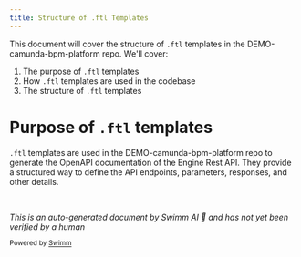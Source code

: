 ```yaml
---
title: Structure of .ftl Templates
---
```

This document will cover the structure of `.ftl` templates in the DEMO-camunda-bpm-platform repo. We'll cover:

1. The purpose of `.ftl` templates
2. How `.ftl` templates are used in the codebase
3. The structure of `.ftl` templates

# Purpose of `.ftl` templates

`.ftl` templates are used in the DEMO-camunda-bpm-platform repo to generate the OpenAPI documentation of the Engine Rest API. They provide a structured way to define the API endpoints, parameters, responses, and other details.

&nbsp;

*This is an auto-generated document by Swimm AI 🌊 and has not yet been verified by a human*

<SwmMeta version="3.0.0" repo-id="Z2l0aHViJTNBJTNBREVNTy1jYW11bmRhLWJwbS1wbGF0Zm9ybSUzQSUzQXN3aW1taW8=" repo-name="DEMO-camunda-bpm-platform"><sup>Powered by [Swimm](/)</sup></SwmMeta>
